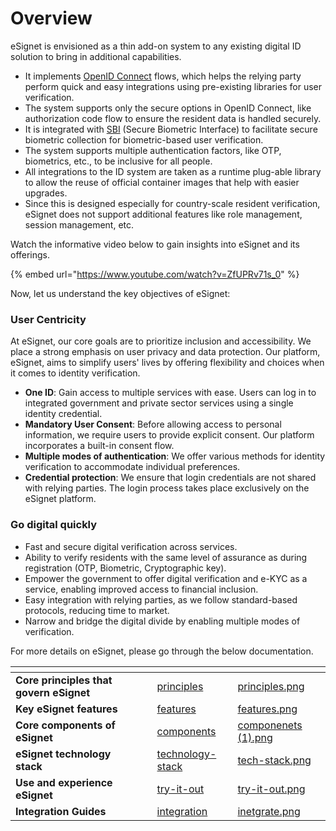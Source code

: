 # Overview

eSignet is envisioned as a thin add-on system to any existing digital ID solution to bring in additional capabilities.

* It implements [OpenID Connect](https://openid.net/connect/) flows, which helps the relying party perform quick and easy integrations using pre-existing libraries for user verification.
* The system supports only the secure options in OpenID Connect, like authorization code flow to ensure the resident data is handled securely.
* It is integrated with [SBI](https://standards.ieee.org/ieee/3167/10925/) (Secure Biometric Interface) to facilitate secure biometric collection for biometric-based user verification.
* The system supports multiple authentication factors, like OTP, biometrics, etc., to be inclusive for all people.
* All integrations to the ID system are taken as a runtime plug-able library to allow the reuse of official container images that help with easier upgrades.
* Since this is designed especially for country-scale resident verification, eSignet does not support additional features like role management, session management, etc.

Watch the informative video below to gain insights into eSignet and its offerings.

{% embed url="https://www.youtube.com/watch?v=ZfUPRv71s_0" %}

Now, let us understand the key objectives of eSignet:

### User Centricity

At eSignet, our core goals are to prioritize inclusion and accessibility. We place a strong emphasis on user privacy and data protection. Our platform, eSignet, aims to simplify users' lives by offering flexibility and choices when it comes to identity verification.

* **One ID**: Gain access to multiple services with ease. Users can log in to integrated government and private sector services using a single identity credential.
* **Mandatory User Consent**: Before allowing access to personal information, we require users to provide explicit consent. Our platform incorporates a built-in consent flow.
* **Multiple modes of authentication**: We offer various methods for identity verification to accommodate individual preferences.
* **Credential protection**: We ensure that login credentials are not shared with relying parties. The login process takes place exclusively on the eSignet platform.

### Go digital quickly

* Fast and secure digital verification across services.
* Ability to verify residents with the same level of assurance as during registration (OTP, Biometric, Cryptographic key).
* Empower the government to offer digital verification and e-KYC as a service, enabling improved access to financial inclusion.
* Easy integration with relying parties, as we follow standard-based protocols, reducing time to market.
* Narrow and bridge the digital divide by enabling multiple modes of verification.

For more details on eSignet, please go through the below documentation.

<table data-view="cards"><thead><tr><th></th><th data-hidden></th><th data-hidden></th><th data-hidden data-card-target data-type="content-ref"></th><th data-hidden data-card-cover data-type="files"></th></tr></thead><tbody><tr><td><strong>Core principles that govern eSignet</strong></td><td></td><td></td><td><a href="principles/">principles</a></td><td><a href="../.gitbook/assets/principles.png">principles.png</a></td></tr><tr><td><strong>Key eSignet features</strong></td><td></td><td></td><td><a href="features/">features</a></td><td><a href="../.gitbook/assets/features.png">features.png</a></td></tr><tr><td><strong>Core components of eSignet</strong></td><td></td><td></td><td><a href="components/">components</a></td><td><a href="../.gitbook/assets/componenets (1).png">componenets (1).png</a></td></tr><tr><td><strong>eSignet technology stack</strong></td><td></td><td></td><td><a href="technology-stack/">technology-stack</a></td><td><a href="../.gitbook/assets/tech-stack.png">tech-stack.png</a></td></tr><tr><td><strong>Use and experience eSignet</strong></td><td></td><td></td><td><a href="../try-it-out/">try-it-out</a></td><td><a href="../.gitbook/assets/try-it-out.png">try-it-out.png</a></td></tr><tr><td><strong>Integration Guides</strong></td><td></td><td></td><td><a href="../integration/">integration</a></td><td><a href="../.gitbook/assets/inetgrate.png">inetgrate.png</a></td></tr></tbody></table>
